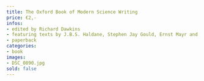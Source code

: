 ```yaml
---
title: The Oxford Book of Modern Science Writing
price: €2,-
infos:  
- edited by Richard Dawkins
- featuring texts by J.B.S. Haldane, Stephen Jay Gould, Ernst Mayr and many more
- paperback
categories:
- book
images:
- DSC_0890.jpg
sold: false
---
```

